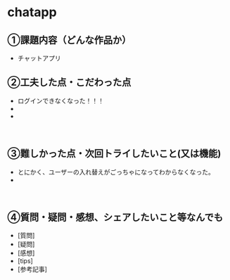 # chatapp

## ①課題内容（どんな作品か）
- チャットアプリ
​
## ②工夫した点・こだわった点
- ログインできなくなった！！！
- 
- 
​
## ③難しかった点・次回トライしたいこと(又は機能)
- とにかく、ユーザーの入れ替えがごっちゃになってわからなくなった。
- 
​
## ④質問・疑問・感想、シェアしたいこと等なんでも
- [質問]
- [疑問]
- [感想]
- [tips]
- [参考記事]
